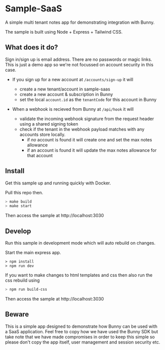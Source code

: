 # Sample-SaaS

A simple multi tenant notes app for demonstrating integration with Bunny.

The sample is built using Node + Express + Tailwind CSS.

## What does it do?

Sign in/sign up is email address. There are no passwords or magic links. This is just a demo app so we're not focussed on account security in this case.

- If you sign up for a new account at `/accounts/sign-up` it will

  - create a new tenant/account in sample-saas
  - create a new account & subscription in Bunny
  - set the local `account.id` as the `tenantCode` for this account in Bunny

- When a webhook is recieved from Bunny at `/api/hook` it will
  - validate the incoming webhook signature from the request header using a shared signing token
  - check if the tenant in the webhook payload matches with any accounts store locally.
    - if _no_ account is found it will create one and set the max notes allowance
    - if an account is found it will update the max notes allowance for that account

## Install

Get this sample up and running quickly with Docker.

Pull this repo then.

```sh
> make build
> make start
```

Then access the sample at http://localhost:3030

## Develop

Run this sample in development mode which will auto rebuild on changes.

Start the main express app.

```
> npm install
> npm run dev
```

If you want to make changes to html templates and css then also run the css rebuild using

```sh
> npm run build-css
```

Then access the sample at http://localhost:3030

## Beware

This is a simple app designed to demonstrate how Bunny can be used with a SaaS application. Feel free to copy how we have used the Bunny SDK but take note that we have made compromises in order to keep this simple so please don't copy the app itself, user management and session security etc.
